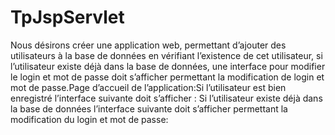 # TpJspServlet
Nous désirons créer une application web, permettant d’ajouter des utilisateurs à la base de données en vérifiant l’existence de cet utilisateur, si l’utilisateur existe déjà dans la base de données,  une interface pour modifier le login et mot de passe doit s’afficher permettant la modification de login et mot de passe.Page d’accueil de l’application:Si l’utilisateur est bien enregistré l’interface suivante doit s’afficher : Si l’utilisateur existe déjà dans la base de données l’interface suivante doit s’afficher permettant la modification du login et mot de passe: 

